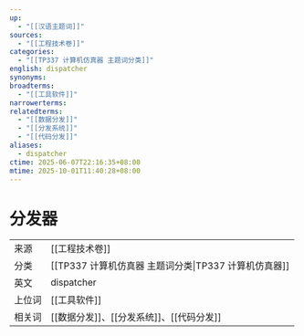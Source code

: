 ```yaml
---
up:
  - "[[汉语主题词]]"
sources:
  - "[[工程技术卷]]"
categories:
  - "[[TP337 计算机仿真器 主题词分类]]"
english: dispatcher
synonyms:
broadterms:
  - "[[工具软件]]"
narrowerterms:
relatedterms:
  - "[[数据分发]]"
  - "[[分发系统]]"
  - "[[代码分发]]"
aliases:
  - dispatcher
ctime: 2025-06-07T22:16:35+08:00
mtime: 2025-10-01T11:40:28+08:00
---
```


# 分发器

| | |
| --- | --- |
| 来源 | [[工程技术卷]]|
| 分类 | [[TP337 计算机仿真器 主题词分类\|TP337 计算机仿真器]]|
| 英文 | dispatcher |
| 上位词 | [[工具软件]]|
| 相关词 | [[数据分发]]、[[分发系统]]、[[代码分发]]|
